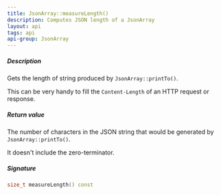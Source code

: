 ```yaml
---
title: JsonArray::measureLength()
description: Computes JSON length of a JsonArray
layout: api
tags: api
api-group: JsonArray
---
```


##### Description

Gets the length of string produced by `JsonArray::printTo()`.

This can be very handy to fill the `Content-Length` of an HTTP request or response.

##### Return value

The number of characters in the JSON string that would be generated by `JsonArray::printTo()`.

It doesn't include the zero-terminator.

##### Signature

```c++
size_t measureLength() const
```
